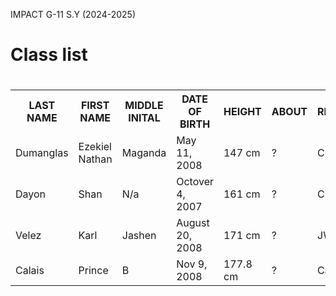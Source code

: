 IMPACT G-11 S.Y (2024-2025)

<!DOCTYPE html>
<html>
<title> PWC Masterlist </title>
<h1> Class list <h1>

<table>

  <tr>
    <th>  LAST NAME  </th>
    <th> FIRST NAME </th>
    <th> MIDDLE INITAL </th>
    <th> DATE OF BIRTH </th>
    <th> HEIGHT </th>
    <th> ABOUT </th>
    <th> RELIGION  </th>
  </tr>
  <tr>
    <td> Dumanglas </td>
    <td> Ezekiel Nathan </td>
    <td> Maganda </td>
    <td> May 11, 2008 </td>
    <td> 147 cm </td>
    <td> ? </td>
    <td> Christian </td>
  </tr>
  <tr>
    <td> Dayon </td>
    <td> Shan </td>
    <td> N/a </td>
    <td> Octover 4, 2007 </td>
    <td> 161 cm </td>
    <td> ? </td>
    <td> Christian </td>
  </tr>
  <tr>
    <td> Velez </td>
    <td> Karl </td>
    <td> Jashen </td>
    <td> August 20, 2008 </td>
    <td> 171 cm </td>
    <td> ? </td>
    <td> JW </td>
  </tr>
  <tr>
    <td> Calais </td>
    <td> Prince </td>
    <td> B </td>
    <td> Nov 9, 2008 </td>
    <td> 177.8 cm </td>
    <td> ?</td>
    <td> Catholic </td>
  </tr>

<table/>
